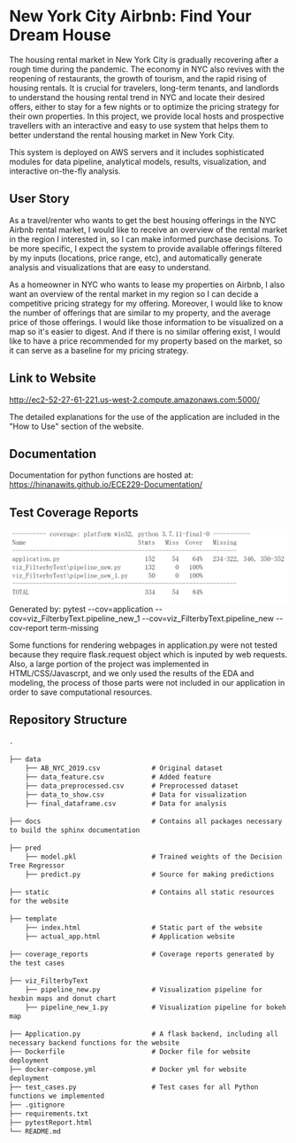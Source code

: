 # New York City Airbnb: Find Your Dream House

The housing rental market in New York City is gradually recovering after a rough time during the pandemic. The economy in NYC also revives with the reopening of restaurants, the growth of tourism, and the rapid rising of housing rentals. It is crucial for travelers, long-term tenants, and landlords to understand the housing rental trend in NYC and locate their desired offers, either to stay for a few nights or to optimize the pricing strategy for their own properties. In this project, we provide local hosts and prospective travellers with an interactive and easy to use system that helps them to better understand the rental housing market in New York City.

This system is deployed on AWS servers and it includes sophisticated modules for data pipeline, analytical models, results, visualization, and interactive on-the-fly analysis.

## User Story
As a travel/renter who wants to get the best housing offerings in the NYC Airbnb rental market, I would like to receive an overview of the rental market in the region I interested in, so I can make informed purchase decisions. To be more specific, I expect the system to provide available offerings filtered by my inputs (locations, price range, etc), and automatically generate analysis and visualizations that are easy to understand.

As a homeowner in NYC who wants to lease my properties on Airbnb, I also want an overview of the rental market in my region so I can decide a competitive pricing strategy for my offering. Moreover, I would like to know the number of offerings that are similar to my property, and the average price of those offerings. I would like those information to be visualized on a map so it's easier to digest. And if there is no similar offering exist, I would like to have a price recommended for my property based on the market, so it can serve as a baseline for my pricing strategy. 

## Link to Website 
http://ec2-52-27-61-221.us-west-2.compute.amazonaws.com:5000/ 

The detailed explanations for the use of the application are included in the "How to Use" section of the website. 

## Documentation
Documentation for python functions are hosted at: https://hinanawits.github.io/ECE229-Documentation/

## Test Coverage Reports 
![cs_reports](coverage_reports/coverage_reports.png)
Generated by: pytest --cov=application --cov=viz_FilterbyText.pipeline_new_1 --cov=viz_FilterbyText.pipeline_new --cov-report term-missing

Some functions for rendering webpages in application.py were not tested because they require flask.request object which is inputed by web requests. Also, a large portion of the project was implemented in HTML/CSS/Javascrpt, and we only used the results of the EDA and modeling, the process of those parts were not included in our application in order to save computational resources. 

## Repository Structure 
    .
    
    ├── data  
        ├── AB_NYC_2019.csv             # Original dataset 
        ├── data_feature.csv            # Added feature
        ├── data_preprocessed.csv       # Preprocessed dataset 
        ├── data_to_show.csv            # Data for visualization 
        ├── final_dataframe.csv         # Data for analysis 
    
    ├── docs                            # Contains all packages necessary to build the sphinx documentation 
    
    ├── pred 
        ├── model.pkl                   # Trained weights of the Decision Tree Regressor 
        ├── predict.py                  # Source for making predictions 
    
    ├── static                          # Contains all static resources for the website 
    
    ├── template
        ├── index.html                  # Static part of the website 
        ├── actual_app.html             # Application website 
    
    ├── coverage_reports                # Coverage reports generated by the test cases  
    
    ├── viz_FilterbyText 
        ├── pipeline_new.py             # Visualization pipeline for hexbin maps and donut chart 
        ├── pipeline_new_1.py           # Visualization pipeline for bokeh map 
        
    ├── Application.py                  # A flask backend, including all necessary backend functions for the website 
    ├── Dockerfile                      # Docker file for website deployment 
    ├── docker-compose.yml              # Docker yml for website deployment 
    ├── test_cases.py                   # Test cases for all Python functions we implemented 
    ├── .gitignore              
    ├── requirements.txt
    ├── pytestReport.html
    └── README.md


